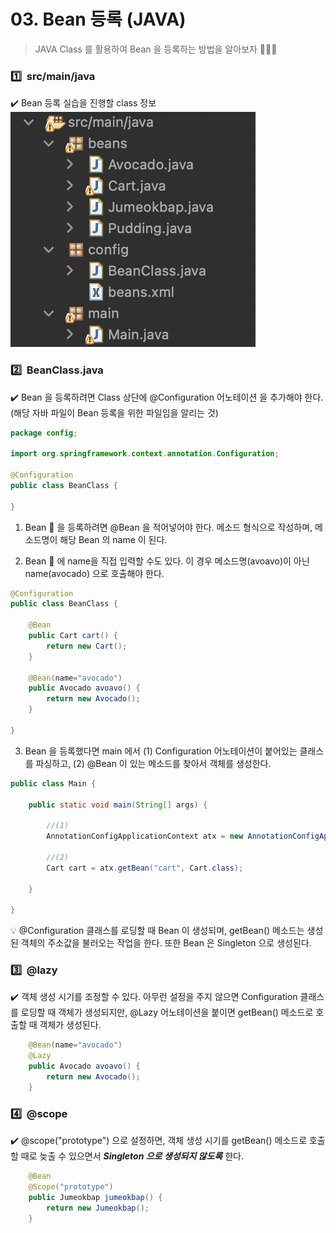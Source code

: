 # 03. Bean 등록 (JAVA)

> JAVA Class 를 활용하여 Bean 을 등록하는 방법을 알아보자 🙋🏻‍♀️

### 1️⃣ &nbsp;src/main/java

✔️ Bean 등록 실습을 진행할 class 정보
<img src='images/01. directory.png'>

### 2️⃣ &nbsp;BeanClass.java

✔️ Bean 을 등록하려면 Class 상단에 @Configuration 어노테이션 을 추가해야 한다. (해당 자바 파일이 Bean 등록을 위한 파일임을 알리는 것)

```JAVA
package config;

import org.springframework.context.annotation.Configuration;

@Configuration
public class BeanClass {

}
```

1. Bean 🛒 을 등록하려면 @Bean 을 적어넣어야 한다. 메소드 형식으로 작성하며, 메소드명이 해당 Bean 의 name 이 된다.

2. Bean 🥑 에 name을 직접 입력할 수도 있다. 이 경우 메소드명(avoavo)이 아닌 name(avocado) 으로 호출해야 한다.

```JAVA
@Configuration
public class BeanClass {

	@Bean
	public Cart cart() {
		return new Cart();
	}

	@Bean(name="avocado")
	public Avocado avoavo() {
		return new Avocado();
	}

}
```

3. Bean 을 등록했다면 main 에서 (1) Configuration 어노테이션이 붙어있는 클래스를 파싱하고, (2) @Bean 이 있는 메소드를 찾아서 객체를 생성한다.

```JAVA
public class Main {

	public static void main(String[] args) {

		//(1)
		AnnotationConfigApplicationContext atx = new AnnotationConfigApplicationContext(BeanClass.class);

		//(2)
		Cart cart = atx.getBean("cart", Cart.class);

	}

}

```

💡 @Configuration 클래스를 로딩할 때 Bean 이 생성되며, getBean() 메소드는 생성된 객체의 주소값을 불러오는 작업을 한다. 또한 Bean 은 Singleton 으로 생성된다.

### 3️⃣ &nbsp;@lazy

✔️ 객체 생성 시기를 조정할 수 있다. 아무런 설정을 주지 않으면 Configuration 클래스를 로딩할 때 객체가 생성되지만, @Lazy 어노테이션을 붙이면 getBean() 메소드로 호출할 때 객체가 생성된다.

```JAVA
	@Bean(name="avocado")
	@Lazy
	public Avocado avoavo() {
		return new Avocado();
	}
```

### 4️⃣ &nbsp;@scope

✔️ @scope("prototype") 으로 설정하면, 객체 생성 시기를 getBean() 메소드로 호출할 때로 늦출 수 있으면서 **_Singleton 으로 생성되지 않도록_** 한다.

```JAVA
	@Bean
	@Scope("prototype")
	public Jumeokbap jumeokbap() {
		return new Jumeokbap();
	}
```
